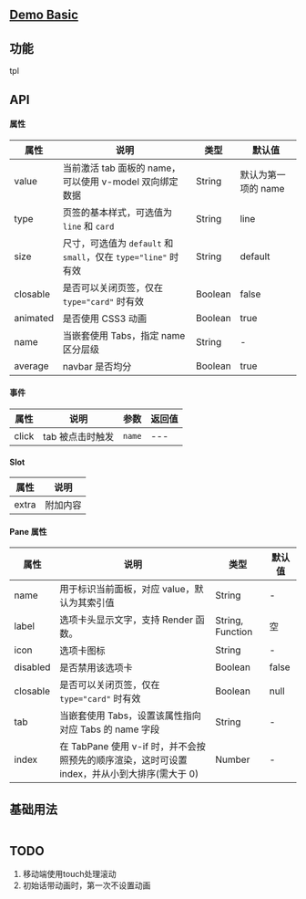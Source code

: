## [Demo Basic](https://wya-team.github.io/wya-vc/dist/tabs/basic.html)
## 功能
tpl

## API

#### 属性

属性 | 说明 | 类型 | 默认值
---|---|---|---
value | 当前激活 tab 面板的 name，可以使用 v-model 双向绑定数据 | String | 默认为第一项的 name
type | 页签的基本样式，可选值为 `line` 和 `card` | String | line
size | 尺寸，可选值为 `default` 和 `small`，仅在 `type="line"` 时有效 | String | default
closable | 是否可以关闭页签，仅在 `type="card"` 时有效 | Boolean | false
animated | 是否使用 CSS3 动画 | Boolean | true
name | 当嵌套使用 Tabs，指定 name 区分层级 | String | -
average | navbar 是否均分 | Boolean | true


#### 事件

属性 | 说明 | 参数 | 返回值
---|---|---|---
click | tab 被点击时触发	 | `name`|---

#### Slot

属性 | 说明
---|---
extra | 附加内容

#### Pane 属性

属性 | 说明 | 类型 | 默认值
---|---|---|---
name | 用于标识当前面板，对应 value，默认为其索引值 | String | -
label | 选项卡头显示文字，支持 Render 函数。 | String, Function | 空
icon | 选项卡图标 | String | -
disabled | 是否禁用该选项卡 | Boolean | false
closable | 是否可以关闭页签，仅在 `type="card"` 时有效 | Boolean | null
tab | 当嵌套使用 Tabs，设置该属性指向对应 Tabs 的 name 字段 | String | -
index | 在 TabPane 使用 v-if 时，并不会按照预先的顺序渲染，这时可设置 index，并从小到大排序(需大于 0) | Number | -


## 基础用法

```jsx

```

## TODO

1. 移动端使用touch处理滚动
2. 初始话带动画时，第一次不设置动画